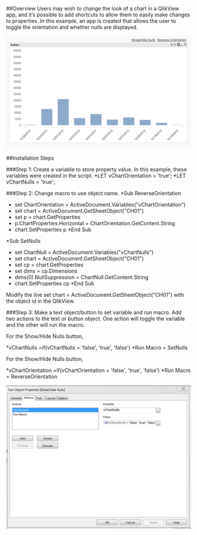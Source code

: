 ##Overview
Users may wish to change the look of a chart in a QlikView app, and it’s possible to add shortcuts to allow them to easily make changes to properties. In this example, an app is created that allows the user to toggle the orientation and whether nulls are displayed. 

![alt tag](https://github.com/kristywedel/QlikView/blob/master/QlikView1.png)



##Installation Steps

###Step 1: Create a variable to store property value.
In this example, these variables were created in the script.
*LET vChartOrientation = 'true';
*LET vChartNulls = 'true';
 
###Step 2: Change macro to use object name.
*Sub ReverseOrientation
*	set ChartOrientation = ActiveDocument.Variables("vChartOrientation")
*	set chart = ActiveDocument.GetSheetObject("CH01") 
*	set p = chart.GetProperties
*	p.ChartProperties.Horizontal = ChartOrientation.GetContent.String
*	chart.SetProperties p
*End Sub

*Sub SetNulls
*	set ChartNull = ActiveDocument.Variables("vChartNulls")
*	set chart = ActiveDocument.GetSheetObject("CH01") 
*	set cp = chart.GetProperties
*	set dims = cp.Dimensions
*	dims(0).NullSuppression = ChartNull.GetContent.String
*	chart.SetProperties cp
*End Sub

Modify the line set chart = ActiveDocument.GetSheetObject("CH01") with the object id in the QlikView.

###Step 3: Make a text object/button to set variable and run macro.
Add two actions to the text or button object. One action will toggle the variable and the other will run the macro.
 
For the Show/Hide Nulls button,

*vChartNulls =if(vChartNulls = 'false', 'true', 'false') 
*Run Macro = SetNulls

For the Show/Hide Nulls button,

*vChartOrientation =if(vChartOrientation = 'false', 'true', 'false') 
*Run Macro = ReverseOrientation 

![alt tag](https://github.com/kristywedel/QlikView/blob/master/QlikView.png)

